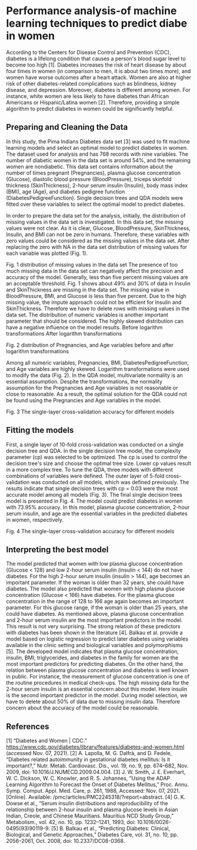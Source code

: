 # Performance analysis-of machine learning techniques to predict diabe in women
According to the Centers for Disease Control and Prevention (CDC), diabetes is a lifelong condition that causes a person's blood sugar level to become too high [1]. Diabetes increases the risk of heart disease by about four times in women (in comparison to men, it is about two times more), and women have worse outcomes after a heart attack. Women are also at higher risk of other diabetes-related complications such as blindness, kidney disease, and depression. Moreover, diabetes is different among women. For instance, white women are less likely to have diabetes than African Americans or Hispanic/Latina women [2]. Therefore, providing a simple algorithm to predict diabetes in women could be significantly helpful.  
## Preparing and Cleaning the Data
In this study, the Pima Indians Diabetes data set [3] was used to fit machine learning models and select an optimal model to predict diabetes in women. The dataset used for analysis and has 768 records with nine variables. The number of diabetic women in the data set is around 54%, and the remaining women are nondiabetic. This data set contains information about the number of times pregnant (Pregnancies), plasma glucose concentration (Glucose), diastolic blood pressure (BloodPressure), triceps skinfold thickness (SkinThickness), 2-hour serum insulin (Insulin), body mass index (BMI), age (Age), and diabetes pedigree function (DiabetesPedigreeFunction). Single decision trees and QDA models were fitted over these variables to select the optimal model to predict diabetes.  

In order to prepare the data set for the analysis, initially, the distribution of missing values in the data set is investigated. In this data set, the missing values were not clear. As it is clear,  Glucose, BloodPressure, SkinThickness, Insulin, and BMI can not be zero in humans. Therefore, these variables with zero values could be considered as the missing values in the data set. After replacing the zero with NA in the data set distribution of missing values for each variable was plotted (Fig. 1).
 
Fig. 1 distribution of missing values in the data set
The presence of too much missing data in the data set can negatively affect the precision and accuracy of the model. Generally, less than five percent missing values are an acceptable threshold. Fig. 1 shows about 49% and 30% of data in Insulin and SkinThickness are missing in the data set. The missing value in BloodPressure, BMI, and Glucose is less than five percent. 
 Due to the high missing value, the impute approach could not be efficient for Insulin and SkinThickness. Therefore we have to delete rows with missing values in the data set. 
The distribution of numeric variables is another important parameter that should be considered. The highly skewed distribution can have a negative influence on the model results.
Before logarithm transformations	After logarithm transformations
 	 
 	 
Fig. 2 distribution of Pregnancies, and Age variables before and after logarithm transformations 

 Among all numeric variables, Pregnancies, BMI, DiabetesPedigreeFunction, and Age variables are highly skewed. Logarithm transformations were used to modify the data (Fig. 2).  In the QDA model, multivariate normality is an essential assumption. Despite the transformations, the normality assumption for the Pregnancies and Age variables is not reasonable or close to reasonable. As a result, the optimal solution for the QDA could not be found using the Pregnancies and Age variables in the model.  
 
Fig. 3 The single-layer cross-validation accuracy for different models
## Fitting the models
First, a single layer of 10-fold cross-validation was conducted on a single decision tree and QDA. In the single decision tree model, the complexity parameter (cp) was selected to be optimized. The cp is used to control the decision tree's size and choose the optimal tree size. Lower cp values result in a more complex tree. To tune the QDA, three models with different combinations of variables were defined. The outer layer of 5-fold cross-validation was conducted on all models, which was defined previously. The results indicate that single decision trees with cp = 0.03 were the most accurate model among all models (Fig. 3). 
The final single decision trees model is presented in Fig. 4. The model could predict diabetes in women with 73.95% accuracy. In this model, plasma glucose concentration, 2-hour serum insulin, and age are the essential variables in the predicted diabetes in women, respectively. 
 
 
Fig. 4 The single-layer cross-validation accuracy for different models

## Interpreting the best model
The model predicted that women with low plasma glucose concentration (Glucose < 128) and low 2-hour serum insulin (insulin < 144) do not have diabetes. For the high 2-hour serum insulin (insulin > 144), age becomes an important parameter. If the woman is older than 32 years, she could have diabetes.   The model also predicted that women with high plasma glucose concentration (Glucose < 166) have diabetes. For the plasma glucose concentration in the range of 128 to 166 age again becomes an important parameter. For this glucose range, if the woman is older than 25 years, she could have diabetes. 
As mentioned above, plasma glucose concentration and 2-hour serum insulin are the most important predictors in the model. This result is not very surprising. The strong relation of these predictors with diabetes has been shown in the literature [4]. Balkau et al. provide a model based on logistic regression to predict later diabetes using variables available in the clinic setting and biological variables and polymorphisms [5]. The developed model indicates that plasma glucose concentration, insulin, BMI, triglycerides, and diabetes in the family for women are the most important predictors for predicting diabetes. On the other hand, the relation between plasma glucose concentration and diabetes is well known in public. For instance, the measurement of glucose concentration is one of the routine procedures in medical check-ups. 
The high missing data for the 2-hour serum insulin is an essential concern about this model. Here insulin is the second important predictor in the model. During model selection, we have to delete about 50% of data due to missing insulin data. Therefore concern about the accuracy of the model could be reasonable. 

## References
[1]	“Diabetes and Women | CDC.” https://www.cdc.gov/diabetes/library/features/diabetes-and-women.html (accessed Nov. 07, 2021).
[2]	A. Lapolla, M. G. Dalfrà, and D. Fedele, “Diabetes related autoimmunity in gestational diabetes mellitus: Is it important?,” Nutr. Metab. Cardiovasc. Dis., vol. 19, no. 9, pp. 674–682, Nov. 2009, doi: 10.1016/J.NUMECD.2009.04.004.
[3]	J. W. Smith, J. E. Everhart, W. C. Dickson, W. C. Knowler, and R. S. Johannes, “Using the ADAP Learning Algorithm to Forecast the Onset of Diabetes Mellitus,” Proc. Annu. Symp. Comput. Appl. Med. Care, p. 261, 1988, Accessed: Nov. 07, 2021. [Online]. Available: /pmc/articles/PMC2245318/?report=abstract.
[4]	G. K. Dowse et al., “Serum insulin distributions and reproducibility of the relationship between 2-hour insulin and plasma glucose levels in Asian Indian, Creole, and Chinese Mauritians. Mauritius NCD Study Group,” Metabolism., vol. 42, no. 10, pp. 1232–1241, 1993, doi: 10.1016/0026-0495(93)90119-9.
[5]	B. Balkau et al., “Predicting Diabetes: Clinical, Biological, and Genetic Approaches,” Diabetes Care, vol. 31, no. 10, pp. 2056–2061, Oct. 2008, doi: 10.2337/DC08-0368.

